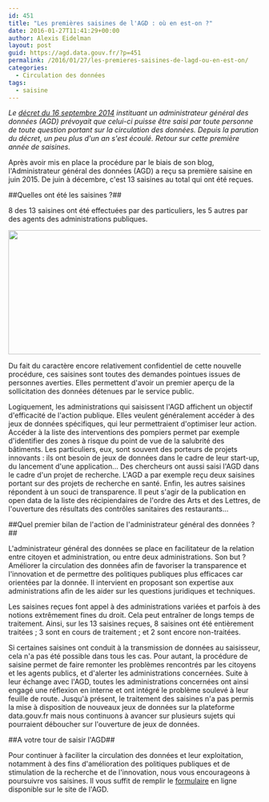 ```yaml
---
id: 451
title: "Les premières saisines de l'AGD : où en est-on ?"
date: 2016-01-27T11:41:29+00:00
author: Alexis Eidelman
layout: post
guid: https://agd.data.gouv.fr/?p=451
permalink: /2016/01/27/les-premieres-saisines-de-lagd-ou-en-est-on/
categories:
  - Circulation des données
tags:
  - saisine
---
```

_Le [décret du 16 septembre 2014](http://www.legifrance.gouv.fr/affichTexte.do?cidTexte=JORFTEXT000029463482&categorieLien=id) instituant un administrateur général des données (AGD) prévoyait que celui-ci puisse être saisi par toute personne de toute question portant sur la circulation des données. Depuis la parution du décret, un peu plus d'un an s'est écoulé. Retour sur cette première année de saisines._ 

Après avoir mis en place la procédure par le biais de son blog, l'Administrateur général des données (AGD) a reçu sa première saisine en juin 2015. De juin à décembre, c'est 13 saisines au total qui ont été reçues.

##Quelles ont été les saisines ?##

8 des 13 saisines ont été effectuées par des particuliers, les 5 autres par des agents des administrations publiques.

[<img class="wp-image-482  aligncenter" src="https://agd.data.gouv.fr/wp-content/uploads/2016/01/ImageAGD1-300x131.png" alt="" width="568" height="248" srcset="https://agd.data.gouv.fr/wp-content/uploads/2016/01/ImageAGD1-300x131.png 300w, https://agd.data.gouv.fr/wp-content/uploads/2016/01/ImageAGD1-1024x447.png 1024w, https://agd.data.gouv.fr/wp-content/uploads/2016/01/ImageAGD1.png 1174w" sizes="(max-width: 568px) 100vw, 568px" />](https://agd.data.gouv.fr/wp-content/uploads/2016/01/ImageAGD1.png)

Du fait du caractère encore relativement confidentiel de cette nouvelle procédure, ces saisines sont toutes des demandes pointues issues de personnes averties. Elles permettent d'avoir un premier aperçu de la sollicitation des données détenues par le service public.

Logiquement, les administrations qui saisissent l'AGD affichent un objectif d'efficacité de l'action publique. Elles veulent généralement accéder à des jeux de données spécifiques, qui leur permettraient d'optimiser leur action. Accéder à la liste des interventions des pompiers permet par exemple d'identifier des zones à risque du point de vue de la salubrité des bâtiments. Les particuliers, eux, sont souvent des porteurs de projets innovants : ils ont besoin de jeux de données dans le cadre de leur start-up, du lancement d'une application... Des chercheurs ont aussi saisi l'AGD dans le cadre d'un projet de recherche. L'AGD a par exemple reçu deux saisines portant sur des projets de recherche en santé. Enfin, les autres saisines répondent à un souci de transparence. Il peut s'agir de la publication en open data de la liste des récipiendaires de l'ordre des Arts et des Lettres, de l'ouverture des résultats des contrôles sanitaires des restaurants...

##Quel premier bilan de l'action de l'administrateur général des données ?##

L'administrateur général des données se place en facilitateur de la relation entre citoyen et administration, ou entre deux administrations. Son but ? Améliorer la circulation des données afin de favoriser la transparence et l'innovation et de permettre des politiques publiques plus efficaces car orientées par la donnée. Il intervient en proposant son expertise aux administrations afin de les aider sur les questions juridiques et techniques.

Les saisines reçues font appel à des administrations variées et parfois à des notions extrêmement fines du droit. Cela peut entraîner de longs temps de traitement. Ainsi, sur les 13 saisines reçues, 8 saisines ont été entièrement traitées ; 3 sont en cours de traitement ; et 2 sont encore non-traitées.

Si certaines saisines ont conduit à la transmission de données au saisisseur, cela n'a pas été possible dans tous les cas. Pour autant, la procédure de saisine permet de faire remonter les problèmes rencontrés par les citoyens et les agents publics, et d'alerter les administrations concernées. Suite à leur échange avec l'AGD, toutes les administrations concernées ont ainsi engagé une réflexion en interne et ont intégré le problème soulevé à leur feuille de route. Jusqu'à présent, le traitement des saisines n'a pas permis la mise à disposition de nouveaux jeux de données sur la plateforme data.gouv.fr mais nous continuons à avancer sur plusieurs sujets qui pourraient déboucher sur l'ouverture de jeux de données.

##A votre tour de saisir l'AGD##

Pour continuer à faciliter la circulation des données et leur exploitation, notamment à des fins d'amélioration des politiques publiques et de stimulation de la recherche et de l'innovation, nous vous encourageons à poursuivre vos saisines. Il vous suffit de remplir le [formulaire](https://agd.data.gouv.fr/saisines-de-lagd/formulaire-de-saisine/) en ligne disponible sur le site de l'AGD.
